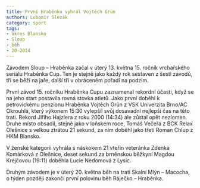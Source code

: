 ```yaml
---
title: První Hraběnku vyhrál Vojtěch Grün
authors: Lubomír Slezák
category: sport
tags:
- okres Blansko
- Sloup
- běh
- 20-2014
---
```


Závodem Sloup – Hraběnka začal v úterý 13. května 15. ročník vrchařského seriálu Hraběnka Cup. Ten je stejně jako každý rok sestaven z šesti závodů, tři se běží na jaře, další tři v obráceném pořadí na podzim.

První závod 15. ročníku Hraběnka Cupu zaznamenal rekordní účasti, když se na jeho start postavila rovná stovka atletů. Jako první doběhl k petrovickému penzionu Hraběnka Vojtěch Grün z VSK Univerzita Brno/AC Okrouhlá, který výkonem 15:30 vylepšil svůj dosavadní nejlepší čas na této trati. Rekord Jiřího Hajzlera z roku 2000 (14:34) ale zůstal opět nezlomen. Druhé místo obsadil, stejně jako v loňském roce, Tomáš Večeřa z BCK Relax Olešnice s velkou ztrátou 21 sekund, za ním doběhl jako třetí Roman Chlup z HKM Blansko.

V ženské kategorii vyhrála s náskokem 21 vteřin veteránka Zdenka Komárková z Olešnice, deset sekund za brněnskou běžkyní Magdou Krejčovou (19:11) doběhla Lucie Nedomová z Lysic.

Druhým závodem je v úterý 20. května běh na trati Skalní Mlýn – Macocha, o týden později zakončí první polovinu běh Ráječko – Hraběnka.